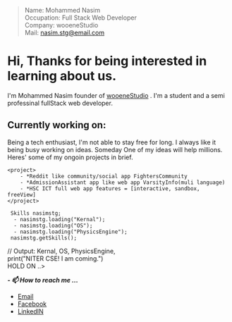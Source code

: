 > Name: Mohammed Nasim <br>
> Occupation: Full Stack Web Developer <br>
> Company: wooeneStudio <br>
> Mail: nasim.stg@email.com <br>

# Hi, Thanks for being interested in learning about us.

I'm Mohammed Nasim founder of [wooeneStudio](https://wooenestudio.github.io/) . I'm a student and a semi professinal fullStack web developer. 

## Currently working on:
Being a tech enthusiast, I'm not able to stay free for long. I always like it being busy working on ideas. Someday One of my ideas will help millions.
Heres' some of my ongoin projects in brief.
```
<project>
    - *Reddit like community/social app FightersCommunity 
    - *AdmissionAssistant app like web app VarsityInfo(muli language)
    - *HSC ICT full web app features = [interactive, sandbox, freeView]
</project>
```

``` 
 Skills nasimstg;
  - nasimstg.loading("Kernal");
  - nasimstg.loading("OS");
  - nasimstg.loading("PhysicsEngine");
 nasimstg.getSkills();
```
// Output: Kernal, OS, PhysicsEngine, <br>
print("NITER CSE! I am coming.") <br>
HOLD ON ..>


 ***- 📫 How to reach me ...***
 - [Email](mailto:nasim.stg@gmail.com) 
 - [Facebook](https://fb.com/mohammed.nasim.on3)
 - [LinkedIN](https://www.linkedin.com/in/nasimstg/)

<!---
nasimstg/nasimstg is a ✨ special ✨ repository because its `README.md` (this file) appears on your GitHub profile.
You can click the Preview link to take a look at your changes.
--->
